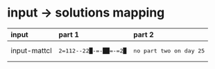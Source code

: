 # input -> solutions mapping
|input|part 1|part 2|
|:---|:---|:---|
|input-mattcl|<pre>2=112--22&#9608;-=-&#9608;&#9608;=-=2&#9608;</pre>|<pre>no part two on day 25</pre>|

